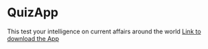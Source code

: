 # QuizApp
This test your intelligence on current affairs around the world
[Link to download the App](https://drive.google.com/open?id=12_U-TaxNDv4GGkguVAvTKVTOfFpuxWNO)
